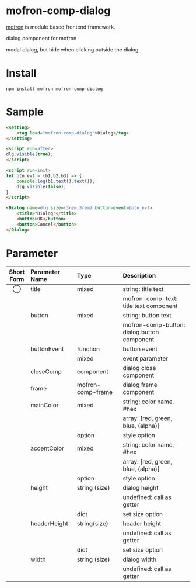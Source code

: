 # mofron-comp-dialog
[mofron](https://mofron.github.io/mofron/) is module based frontend framework.

dialog component for mofron

modal dialog, but hide when clicking outside the dialog


# Install
```
npm install mofron mofron-comp-dialog
```

# Sample
```html
<setting>
    <tag load="mofron-comp-dialog">Dialog</tag>
</setting>

<script run=after>
dlg.visible(true);
</script>

<script run=init>
let btn_evt = (b1,b2,b3) => {
    console.log(b1.text().text());
    dlg.visible(false);
}
</script>

<Dialog name=dlg size=(3rem,3rem) button-event=@btn_evt>
    <title>"Dialog"</title>
    <button>OK</button>
    <button>Cancel</button>
</Dialog>
```

# Parameter

| Short<br>Form | Parameter Name | Type | Description |
|:-------------:|:---------------|:-----|:------------|
| ◯  | title | mixed | string: title text |
| | | | mofron-comp-text: title text component |
| | button | mixed | string: button text |
| | | | mofron-comp-button: dialog button component |
| | buttonEvent | function | button event |
| | | mixed | event parameter |
| | closeComp | component | dialog close component |
| | frame | mofron-comp-frame | dialog frame component |
| | mainColor | mixed | string: color name, #hex |
| | | | array: [red, green, blue, (alpha)] |
| | | option | style option |
| | accentColor | mixed | string: color name, #hex |
| | | | array: [red, green, blue, (alpha)] |
| | | option | style option |
| | height | string (size) | dialog height |
| | | | undefined: call as getter |
| | | dict | set size option |
| | headerHeight | string(size) | header height |
| | | | undefined: call as getter |
| | | dict | set size option |
| | width | string (size) | dialog width |
| | | | undefined: call as getter |

